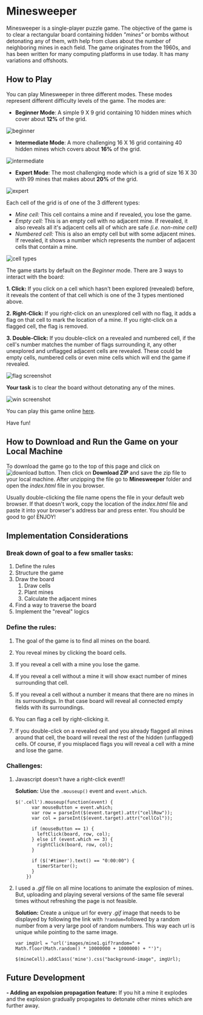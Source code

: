 # Minesweeper

Minesweeper is a single-player puzzle game. The objective of the game is to clear a rectangular board containing hidden *"mines"* or bombs without detonating any of them, with help from clues about the number of neighboring mines in each field. The game originates from the 1960s, and has been written for many computing platforms in use today. It has many variations and offshoots.

## How to Play
You can play Minesweeper in three different modes. These modes represent different difficulty levels of the game. The modes are:

- __Beginner Mode__: A simple 9 X 9 grid containing 10 hidden mines which cover about **12%** of the grid.

![beginner](images/beginner-screenshot.png)

- __Intermediate Mode__: A more challenging 16 X 16 grid containing 40 hidden mines which covers about **16%** of the grid.

![intermediate](images/intermediate-screenshot.png)

- __Expert Mode__: The most challenging mode which is a grid of size 16 X 30 with 99 mines that makes about **20%** of the grid.

![expert](images/expert-screenshot.png)

Each cell of the grid is of one of the 3 different types:

- *Mine cell:* This cell contains a mine and if revealed, you lose the game.
- *Empty cell:* This is an empty cell with no adjacent mine. If revealed, it also reveals all it's adjacent cells all of which are safe *(i.e. non-mine cell)*
- *Numbered cell:* This is also an empty cell but with some adjacent mines. If revealed, it shows a number which represents the number of adjacent cells that contain a mine.

![cell types](images/cell-types.png)

The game starts by default on the *Beginner* mode. There are 3 ways to interact with the board:

**1. Click:** If you click on a cell which hasn't been explored (revealed) before, it reveals the content of that cell which is one of the 3 types mentioned above.

**2. Right-Click:** If you right-click on an unexplored cell with no flag, it adds a flag on that cell to mark the location of a mine. If you right-click on a flagged cell, the flag is removed.

**3. Double-Click:** If you double-click on a revealed and numbered cell, if the cell's number matches the number of flags surrounding it, any other unexplored and unflagged adjacent cells are revealed. These could be empty cells, numbered cells or even mine cells which will end the game if revealed.

![flag screenshot](images/flag-screenshot.png)

**Your task** is to clear the board without detonating any of the mines.

![win screenshot](images/win-screenshot.png)


You can play this game online [here](https://alijy.github.io/Minesweeper/). 

Have fun!


## How to Download and Run the Game on your Local Machine
To download the game go to the top of this page and click on ![download button](images/download-link.png). Then click on **Download ZIP** and save the zip file to your local machine. After unzipping the file go to **Minesweeper** folder and open the *index.html* file in you browser. 

Usually double-clicking the file name opens the file in your default web browser. If that doesn't work, copy the location of the *index.html* file and paste it into your browser's address bar and press enter. You should be good to go! ENJOY!


## Implementation Considerations

### Break down of goal to a few smaller tasks:

1. Define the rules
2. Structure the game
3. Draw the board
	1. Draw cells
	2. Plant mines
	3. Calculate the adjacent mines
7. Find a way to traverse the board
8. Implement the "reveal" logics


### Define the rules:

1. The goal of the game is to find all mines on the board.

2. You reveal mines by clicking the board cells.

3. If you reveal a cell with a mine you lose the game.
4. If you reveal a cell without a mine it will show exact number of mines surrounding that cell.
5. If you reveal a cell without a number it means that there are no mines in its surroundings. In that case board will reveal all connected empty fields with its surroundings.
6. You can flag a cell by right-clicking it.
7. If you double-click on a revealed cell and you already flagged all mines around that cell, the board will reveal the rest of the hidden (unflagged) cells. Of course, if you misplaced flags you will reveal a cell with a mine and lose the game.

### Challenges:

1. Javascript doesn't have a right-click event!!

	**Solution:** Use the ```.mouseup()``` event and ```event.which```.
	
	```
	$('.cell').mouseup(function(event) {
	      var mouseButton = event.which;
	      var row = parseInt($(event.target).attr("cellRow"));
	      var col = parseInt($(event.target).attr("cellCol"));
	
	      if (mouseButton == 1) {
	        leftClick(board, row, col);
	      } else if (event.which == 3) {
	        rightClick(board, row, col);
	      }
	
	      if ($('#timer').text() == "0:00:00") {
	        timerStarter();
	      }
	    })
	
	```


2. I used a *.gif* file on all mine locations to animate the explosion of mines. But, uploading and playing several versions of the same file several times without refreshing the page is not feasible.

	**Solution:** Create a unique url for every *.gif* image that needs to be displayed by following the link with ```?random=```followed by a random number from a very large pool of random numbers. This way each url is unique while pointing to the same image.
	
	```
	var imgUrl = "url('images/mine1.gif?random=" + Math.floor(Math.random() * 10000000 + 1000000) + "')";
	
	$(mineCell).addClass('mine').css("background-image", imgUrl);
	
	```

## Future Development
**- Adding an expolsion propagation feature:** If you hit a mine it explodes and the explosion gradually propagates to detonate other mines which are further away.


<!--## TODO
- ~~fix the *Play Again?* button~~
- ~~fix the flagged cells issue~~
- ~~implement the mine count down~~
- ~~implement the timer~~
- ~~implement **rule 7** above~~
- ~~add explosion animation~~
- replace numbers with pictures
- ~~add audio~~
- ~~add media query~~
-->

